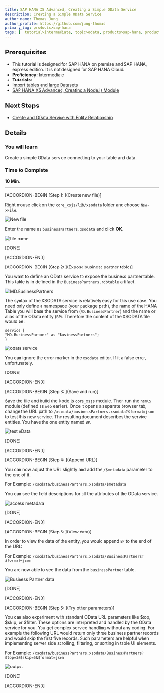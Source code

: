 ```yaml
---
title: SAP HANA XS Advanced, Creating a Simple OData Service
description: Creating a Simple OData Service
author_name: Thomas Jung
author_profile: https://github.com/jung-thomas
primary_tag: products>sap-hana
tags: [  tutorial>intermediate, topic>odata, products>sap-hana, products>sap-hana\,-express-edition   ]
---
```

## Prerequisites  
- This tutorial is designed for SAP HANA on premise and SAP HANA, express edition. It is not designed for SAP HANA Cloud.
- **Proficiency:** Intermediate
- **Tutorials:**
- [Import tables and large Datasets](https://developers.sap.com/tutorials/xsa-import-shine-data.html)
- [SAP HANA XS Advanced, Creating a Node.js Module](https://developers.sap.com/tutorials/xsa-xsjs-xsodata.html)

## Next Steps
- [Create and OData Service with Entity Relationship](https://developers.sap.com/tutorials/xsa-xsodata-entity.html)

## Details
### You will learn  
Create a simple OData service connecting to your table and data.

### Time to Complete
**10 Min**.

---

[ACCORDION-BEGIN [Step 1: ](Create new file)]

Right mouse click on the `core_xsjs/lib/xsodata` folder and choose `New->File`.

![New file](1.png)

Enter the name as `businessPartners.xsodata` and click **OK**.

![file name](2.png)

[DONE]

[ACCORDION-END]

[ACCORDION-BEGIN [Step 2: ](Expose business partner table)]

You want to define an OData service to expose the business partner table. This table is in defined in the `BusinessPartners.hdbtable` artifact.

![MD.BusinessPartners](3_1.png)

The syntax of the XSODATA service is relatively easy for this use case. You need only define a namespace (your package path), the name of the HANA Table you will base the service from (`MD.BusinessPartner`) and the name or alias of the OData entity (`BP`). Therefore the content of the XSODATA file would be:

```text
service {
"MD.BusinessPartner" as "BusinessPartners";
}
```

![odata service](3.png)

You can ignore the error marker in the `xsodata` editor.  If it a false error, unfortunately.

[DONE]

[ACCORDION-END]

[ACCORDION-BEGIN [Step 3: ](Save and run)]

Save the file and build the Node.js `core_xsjs` module. Then run the `html5` module (defined as `web` earlier). Once it opens a separate browser tab, change the URL path to `/xsodata/businessPartners.xsodata?$format=json` to test this new service. The resulting document describes the service entities.  You have the one entity named `BP`.

![test oData](4.png)

[DONE]

[ACCORDION-END]

[ACCORDION-BEGIN [Step 4: ](Append URL)]

You can now adjust the URL slightly and add the `/$metadata` parameter to the end of it.

For Example: `/xsodata/businessPartners.xsodata/$metadata`

You can see the field descriptions for all the attributes of the OData service.

![access metadata](5.png)

[DONE]

[ACCORDION-END]

[ACCORDION-BEGIN [Step 5: ](View data)]

In order to view the data of the entity, you would append `BP` to the end of the URL:

For Example:`/xsodata/businessPartners.xsodata/BusinessPartners?$format=json`You are now able to see the data from the `businessPartner` table.  ![Business Partner data](6.png)

[DONE]

[ACCORDION-END]

[ACCORDION-BEGIN [Step 6: ](Try other parameters)]

You can also experiment with standard OData URL parameters like $top, $skip, or $filter.  These options are interpreted and handled by the OData service for you.  You get complex service handling without any coding. For example the following URL would return only three business partner records and would skip the first five records.  Such parameters are helpful when implementing server side scrolling, filtering, or sorting in table UI elements.

For Example:`/xsodata/businessPartners.xsodata/BusinessPartners?$top=3&$skip=5&$format=json`

![output](7.png)

[DONE]

[ACCORDION-END]
